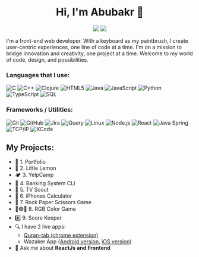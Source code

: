 <h1 align="center">Hi, I'm Abubakr 👋</h1>
<p align="center">
    <a href="https://www.linkedin.com/in/abubakr-eldaw/"><img src="https://img.shields.io/badge/linkedin-%230177B5?style=flat&logo=linkedin&logoColor=white"/></a>
    <a href="https://wa.me/966537902993"><img src="https://img.shields.io/badge/whatsapp-%23E4415?style=flat&logo=whatsapp&logoColor=white"/></a>
  </p>

I'm a front-end web developer. With a keyboard as my paintbrush, I create user-centric experiences, one line of code at a time. I'm on a mission to bridge innovation and creativity, one project at a time. Welcome to my world of code, design, and possibilities.

### Languages that I use:
![C](https://img.shields.io/badge/-C-000000?style=flat&logo=c)
![C++](https://img.shields.io/badge/-C++-000000?style=flat&logo=c%2B%2B)
![Clojure](https://img.shields.io/badge/-Clojure-000000?style=flat&logo=clojure)
![HTML5](https://img.shields.io/badge/-HTML5-000000?style=flat&logo=html5)
![Java](https://img.shields.io/badge/-Java-000000?style=flat&logo=java)
![JavaScript](https://img.shields.io/badge/-JavaScript-000000?style=flat&logo=javascript)
![Python](https://img.shields.io/badge/-Python-000000?style=flat&logo=python)
![TypeScript](https://img.shields.io/badge/-TypeScript-000000?style=flat&logo=typescript)
![SQL](https://img.shields.io/badge/-SQL-000000?style=flat&logo=postgresql)

### Frameworks / Utilities:
![Git](https://img.shields.io/badge/-Git-222222?style=flat&logo=git&logoColor=F05032)
![GitHub](https://img.shields.io/badge/-GitHub-222222?style=flat&logo=github&logoColor=181717)
![Jira](https://img.shields.io/badge/-Jira-222222?style=flat&logo=jira-software&logoColor=white&logoColor=0052CC)
![jQuery](https://img.shields.io/badge/-jQuery-222222?style=flat&logo=jQuery&logoColor=0769AD)
![Linux](https://img.shields.io/badge/-Linux-222222?style=flat&logo=linux&logoColor=FCC624)
![Node.js](https://img.shields.io/badge/-Node.js-222222?style=flat&logo=node.js&logoColor=339933)
![React](https://img.shields.io/badge/-React-222222?style=flat&logo=React&logoColor=61DAFB)
![Java Spring](https://img.shields.io/badge/-Spring-222222?style=flat&logo=spring&logoColor=6DB33F)
![TCP/IP](https://img.shields.io/badge/-TCP/IP-222222?style=flat&logo=cisco&logoColor=white)
![XCode](https://img.shields.io/badge/-XCode-222222?style=flat&logo=XCode&logoColor=1575F9)


## My Projects:
- 🔭 1. Portfolio
- 🍋 2. Little Lemon
- 🏕️ 3. YelpCamp
- 💸 4. Banking System CLI
- 🎦 5. TV Scout
- 📱 6. iPhones Calculator 
- 🎲 7. Rock Paper Scissors Game
- 🔴🟢🔵 8. RGB Color Game
- #️⃣ 9. Score Keeper
- 🔍 I have 2 live apps: 
  - [Quran-tab (chrome extension)](https://chrome.google.com/webstore/detail/quran-tab/afaihcdgkjebgabomemccdneglknjkdd)
  - Wazaker App ([Android version](https://play.google.com/store/apps/details?id=com.wazakerdailyaya&gl=DE), [iOS version](https://apps.apple.com/app/apple-store/id1453500014))
- 💬 Ask me about **ReactJs and Frontend**
